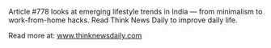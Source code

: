 Article #778 looks at emerging lifestyle trends in India — from minimalism to work-from-home hacks. Read Think News Daily to improve daily life.

Read more at: www.thinknewsdaily.com